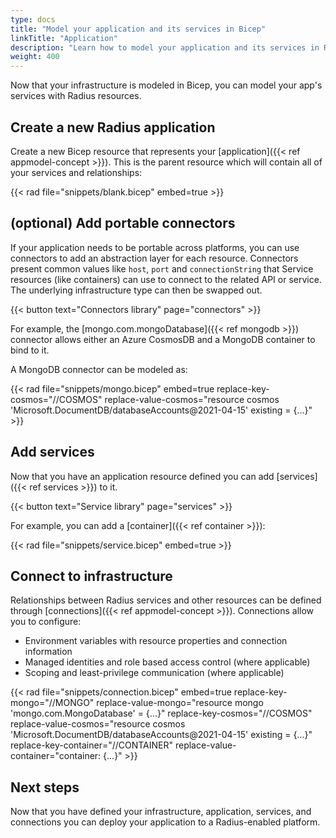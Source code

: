 ```yaml
---
type: docs
title: "Model your application and its services in Bicep"
linkTitle: "Application"
description: "Learn how to model your application and its services in Radius in Bicep"
weight: 400
---
```


Now that your infrastructure is modeled in Bicep, you can model your app's services with Radius resources.

## Create a new Radius application

Create a new Bicep resource that represents your [application]({{< ref appmodel-concept >}}). This is the parent resource which will contain all of your services and relationships:

{{< rad file="snippets/blank.bicep" embed=true >}}

## (optional) Add portable connectors

If your application needs to be portable across platforms, you can use connectors to add an abstraction layer for each resource. Connectors present common values like `host`, `port` and `connectionString` that Service resources (like containers) can use to connect to the related API or service. The underlying infrastructure type can then be swapped out.

{{< button text="Connectors library" page="connectors" >}}

For example, the [mongo.com.mongoDatabase]({{< ref mongodb >}}) connector allows either an Azure CosmosDB and a MongoDB container to bind to it.

A MongoDB connector can be modeled as:

{{< rad file="snippets/mongo.bicep" embed=true replace-key-cosmos="//COSMOS" replace-value-cosmos="resource cosmos 'Microsoft.DocumentDB/databaseAccounts@2021-04-15' existing = {...}" >}}

## Add services

Now that you have an application resource defined you can add [services]({{< ref services >}}) to it.

{{< button text="Service library" page="services" >}}

For example, you can add a [container]({{< ref container >}}):

{{< rad file="snippets/service.bicep" embed=true >}}

## Connect to infrastructure

Relationships between Radius services and other resources can be defined through [connections]({{< ref appmodel-concept >}}). Connections allow you to configure:

- Environment variables with resource properties and connection information
- Managed identities and role based access control (where applicable)
- Scoping and least-privilege communication (where applicable)

{{< rad file="snippets/connection.bicep" embed=true replace-key-mongo="//MONGO" replace-value-mongo="resource mongo 'mongo.com.MongoDatabase' = {...}" replace-key-cosmos="//COSMOS" replace-value-cosmos="resource cosmos 'Microsoft.DocumentDB/databaseAccounts@2021-04-15' existing = {...}" replace-key-container="//CONTAINER" replace-value-container="container: {...}" >}}

## Next steps

Now that you have defined your infrastructure, application, services, and connections you can deploy your application to a Radius-enabled platform.   
<!-- ---- TODO: via...  -->